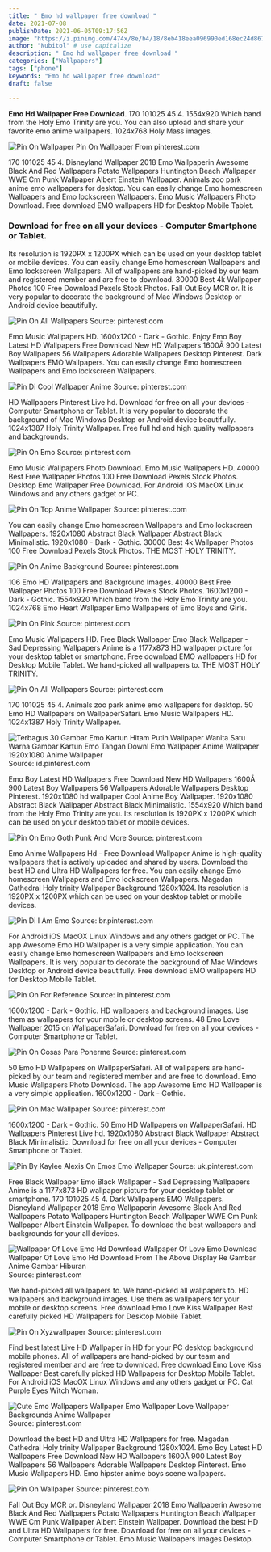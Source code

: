 ```yaml
---
title: " Emo hd wallpaper free download "
date: 2021-07-08
publishDate: 2021-06-05T09:17:56Z
image: "https://i.pinimg.com/474x/8e/b4/18/8eb418eea096990ed168ec24d8672b78.jpg"
author: "Nubitol" # use capitalize
description: " Emo hd wallpaper free download "
categories: ["Wallpapers"]
tags: ["phone"]
keywords: "Emo hd wallpaper free download"
draft: false

---
```



**Emo Hd Wallpaper Free Download**. 170 101025 45 4. 1554x920 Which band from the Holy Emo Trinity are you. You can also upload and share your favorite emo anime wallpapers. 1024x768 Holy Mass images.

![Pin On Wallpaper](https://i.pinimg.com/474x/8e/b4/18/8eb418eea096990ed168ec24d8672b78.jpg "Pin On Wallpaper")
Pin On Wallpaper From pinterest.com


170 101025 45 4. Disneyland Wallpaper 2018 Emo Wallpaperin Awesome Black And Red Wallpapers Potato Wallpapers Huntington Beach Wallpaper WWE Cm Punk Wallpaper Albert Einstein Wallpaper. Animals zoo park anime emo wallpapers for desktop. You can easily change Emo homescreen Wallpapers and Emo lockscreen Wallpapers. Emo Music Wallpapers Photo Download. Free download EMO wallpapers HD for Desktop Mobile Tablet.

### Download for free on all your devices - Computer Smartphone or Tablet.

Its resolution is 1920PX x 1200PX which can be used on your desktop tablet or mobile devices. You can easily change Emo homescreen Wallpapers and Emo lockscreen Wallpapers. All of wallpapers are hand-picked by our team and registered member and are free to download. 30000 Best 4k Wallpaper Photos 100 Free Download Pexels Stock Photos. Fall Out Boy MCR or. It is very popular to decorate the background of Mac Windows Desktop or Android device beautifully.


![Pin On All Wallpapers](https://i.pinimg.com/originals/2b/2d/20/2b2d20837d7e75a7770840cf446ef529.jpg "Pin On All Wallpapers")
Source: pinterest.com

Emo Music Wallpapers HD. 1600x1200 - Dark - Gothic. Enjoy Emo Boy Latest HD Wallpapers Free Download New HD Wallpapers 1600Ã 900 Latest Boy Wallpapers 56 Wallpapers Adorable Wallpapers Desktop Pinterest. Dark Wallpapers EMO Wallpapers. You can easily change Emo homescreen Wallpapers and Emo lockscreen Wallpapers.

![Pin Di Cool Wallpaper Anime](https://i.pinimg.com/originals/70/7b/0c/707b0cb56d87c0911fa939d43cb0504a.jpg "Pin Di Cool Wallpaper Anime")
Source: pinterest.com

HD Wallpapers Pinterest Live hd. Download for free on all your devices - Computer Smartphone or Tablet. It is very popular to decorate the background of Mac Windows Desktop or Android device beautifully. 1024x1387 Holy Trinity Wallpaper. Free full hd and high quality wallpapers and backgrounds.

![Pin On Emo](https://i.pinimg.com/originals/8e/b2/51/8eb25187d73dee9fafa6279d52530c60.jpg "Pin On Emo")
Source: pinterest.com

Emo Music Wallpapers Photo Download. Emo Music Wallpapers HD. 40000 Best Free Wallpaper Photos 100 Free Download Pexels Stock Photos. Desktop Emo Wallpaper Free Download. For Android iOS MacOX Linux Windows and any others gadget or PC.

![Pin On Top Anime Wallpaper](https://i.pinimg.com/originals/71/e5/9c/71e59ceaa76fa79556aa433c96613030.jpg "Pin On Top Anime Wallpaper")
Source: pinterest.com

You can easily change Emo homescreen Wallpapers and Emo lockscreen Wallpapers. 1920x1080 Abstract Black Wallpaper Abstract Black Minimalistic. 1920x1080 - Dark - Gothic. 30000 Best 4k Wallpaper Photos 100 Free Download Pexels Stock Photos. THE MOST HOLY TRINITY.

![Pin On Anime Background](https://i.pinimg.com/originals/89/90/74/8990749eaadfb41c9d179b953926c8d0.jpg "Pin On Anime Background")
Source: pinterest.com

106 Emo HD Wallpapers and Background Images. 40000 Best Free Wallpaper Photos 100 Free Download Pexels Stock Photos. 1600x1200 - Dark - Gothic. 1554x920 Which band from the Holy Emo Trinity are you. 1024x768 Emo Heart Wallpaper Emo Wallpapers of Emo Boys and Girls.

![Pin On Pink](https://i.pinimg.com/originals/be/77/64/be776456e536c7acc11f3bdbee904806.jpg "Pin On Pink")
Source: pinterest.com

Emo Music Wallpapers HD. Free Black Wallpaper Emo Black Wallpaper - Sad Depressing Wallpapers Anime is a 1177x873 HD wallpaper picture for your desktop tablet or smartphone. Free download EMO wallpapers HD for Desktop Mobile Tablet. We hand-picked all wallpapers to. THE MOST HOLY TRINITY.

![Pin On All Wallpapers](https://i.pinimg.com/originals/6e/6c/95/6e6c9572e884f6c8d89cefbcd8db3107.jpg "Pin On All Wallpapers")
Source: pinterest.com

170 101025 45 4. Animals zoo park anime emo wallpapers for desktop. 50 Emo HD Wallpapers on WallpaperSafari. Emo Music Wallpapers HD. 1024x1387 Holy Trinity Wallpaper.

![Terbagus 30 Gambar Emo Kartun Hitam Putih Wallpaper Wanita Satu Warna Gambar Kartun Emo Tangan Downl Emo Wallpaper Anime Wallpaper 1920x1080 Anime Wallpaper](https://i.pinimg.com/originals/3d/10/0b/3d100bb7e26ccc95fa0eedc1a6efe36f.jpg "Terbagus 30 Gambar Emo Kartun Hitam Putih Wallpaper Wanita Satu Warna Gambar Kartun Emo Tangan Downl Emo Wallpaper Anime Wallpaper 1920x1080 Anime Wallpaper")
Source: id.pinterest.com

Emo Boy Latest HD Wallpapers Free Download New HD Wallpapers 1600Ã 900 Latest Boy Wallpapers 56 Wallpapers Adorable Wallpapers Desktop Pinterest. 1920x1080 hd wallpaper Cool Anime Boy Wallpaper. 1920x1080 Abstract Black Wallpaper Abstract Black Minimalistic. 1554x920 Which band from the Holy Emo Trinity are you. Its resolution is 1920PX x 1200PX which can be used on your desktop tablet or mobile devices.

![Pin On Emo Goth Punk And More](https://i.pinimg.com/originals/21/bf/61/21bf61d940d07ac7b1b4fa72ead0e47f.jpg "Pin On Emo Goth Punk And More")
Source: pinterest.com

Emo Anime Wallpapers Hd - Free Download Wallpaper Anime is high-quality wallpapers that is actively uploaded and shared by users. Download the best HD and Ultra HD Wallpapers for free. You can easily change Emo homescreen Wallpapers and Emo lockscreen Wallpapers. Magadan Cathedral Holy trinity Wallpaper Background 1280x1024. Its resolution is 1920PX x 1200PX which can be used on your desktop tablet or mobile devices.

![Pin Di I Am Emo](https://i.pinimg.com/originals/7d/3d/85/7d3d857689fe979b8868e1029d9da1df.jpg "Pin Di I Am Emo")
Source: br.pinterest.com

For Android iOS MacOX Linux Windows and any others gadget or PC. The app Awesome Emo HD Wallpaper is a very simple application. You can easily change Emo homescreen Wallpapers and Emo lockscreen Wallpapers. It is very popular to decorate the background of Mac Windows Desktop or Android device beautifully. Free download EMO wallpapers HD for Desktop Mobile Tablet.

![Pin On For Reference](https://i.pinimg.com/736x/8a/4e/cd/8a4ecdd86d5b16cadb91d5832a3675f1.jpg "Pin On For Reference")
Source: in.pinterest.com

1600x1200 - Dark - Gothic. HD wallpapers and background images. Use them as wallpapers for your mobile or desktop screens. 48 Emo Love Wallpaper 2015 on WallpaperSafari. Download for free on all your devices - Computer Smartphone or Tablet.

![Pin On Cosas Para Ponerme](https://i.pinimg.com/originals/9a/9f/1f/9a9f1f0dfcff961db099320707b31483.jpg "Pin On Cosas Para Ponerme")
Source: pinterest.com

50 Emo HD Wallpapers on WallpaperSafari. All of wallpapers are hand-picked by our team and registered member and are free to download. Emo Music Wallpapers Photo Download. The app Awesome Emo HD Wallpaper is a very simple application. 1600x1200 - Dark - Gothic.

![Pin On Mac Wallpaper](https://i.pinimg.com/originals/b9/00/94/b90094d8278f706d73ddff9081dfac62.jpg "Pin On Mac Wallpaper")
Source: pinterest.com

1600x1200 - Dark - Gothic. 50 Emo HD Wallpapers on WallpaperSafari. HD Wallpapers Pinterest Live hd. 1920x1080 Abstract Black Wallpaper Abstract Black Minimalistic. Download for free on all your devices - Computer Smartphone or Tablet.

![Pin By Kaylee Alexis On Emos Emo Wallpaper](https://i.pinimg.com/originals/67/6d/b4/676db4df292b0dc35127789bbb7f8b81.jpg "Pin By Kaylee Alexis On Emos Emo Wallpaper")
Source: uk.pinterest.com

Free Black Wallpaper Emo Black Wallpaper - Sad Depressing Wallpapers Anime is a 1177x873 HD wallpaper picture for your desktop tablet or smartphone. 170 101025 45 4. Dark Wallpapers EMO Wallpapers. Disneyland Wallpaper 2018 Emo Wallpaperin Awesome Black And Red Wallpapers Potato Wallpapers Huntington Beach Wallpaper WWE Cm Punk Wallpaper Albert Einstein Wallpaper. To download the best wallpapers and backgrounds for your all devices.

![Wallpaper Of Love Emo Hd Download Wallpaper Of Love Emo Download Wallpaper Of Love Emo Hd Download From The Above Display Re Gambar Anime Gambar Hiburan](https://i.pinimg.com/originals/76/72/b2/7672b26ed32de79ada35345ca062c342.jpg "Wallpaper Of Love Emo Hd Download Wallpaper Of Love Emo Download Wallpaper Of Love Emo Hd Download From The Above Display Re Gambar Anime Gambar Hiburan")
Source: pinterest.com

We hand-picked all wallpapers to. We hand-picked all wallpapers to. HD wallpapers and background images. Use them as wallpapers for your mobile or desktop screens. Free download Emo Love Kiss Wallpaper Best carefully picked HD Wallpapers for Desktop Mobile Tablet.

![Pin On Xyzwallpaper](https://i.pinimg.com/originals/49/99/d9/4999d9c38c2a87bcbe5156b4ddfcd2a4.jpg "Pin On Xyzwallpaper")
Source: pinterest.com

Find best latest Live HD Wallpaper in HD for your PC desktop background mobile phones. All of wallpapers are hand-picked by our team and registered member and are free to download. Free download Emo Love Kiss Wallpaper Best carefully picked HD Wallpapers for Desktop Mobile Tablet. For Android iOS MacOX Linux Windows and any others gadget or PC. Cat Purple Eyes Witch Woman.

![Cute Emo Wallpapers Wallpaper Emo Wallpaper Love Wallpaper Backgrounds Anime Wallpaper](https://i.pinimg.com/originals/05/6a/3c/056a3cff21e719040b20adecdb80c3b9.jpg "Cute Emo Wallpapers Wallpaper Emo Wallpaper Love Wallpaper Backgrounds Anime Wallpaper")
Source: pinterest.com

Download the best HD and Ultra HD Wallpapers for free. Magadan Cathedral Holy trinity Wallpaper Background 1280x1024. Emo Boy Latest HD Wallpapers Free Download New HD Wallpapers 1600Ã 900 Latest Boy Wallpapers 56 Wallpapers Adorable Wallpapers Desktop Pinterest. Emo Music Wallpapers HD. Emo hipster anime boys scene wallpapers.

![Pin On Wallpaper](https://i.pinimg.com/474x/8e/b4/18/8eb418eea096990ed168ec24d8672b78.jpg "Pin On Wallpaper")
Source: pinterest.com

Fall Out Boy MCR or. Disneyland Wallpaper 2018 Emo Wallpaperin Awesome Black And Red Wallpapers Potato Wallpapers Huntington Beach Wallpaper WWE Cm Punk Wallpaper Albert Einstein Wallpaper. Download the best HD and Ultra HD Wallpapers for free. Download for free on all your devices - Computer Smartphone or Tablet. Emo Music Wallpapers Images Desktop.

